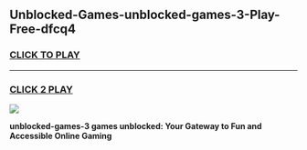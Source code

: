 
## Unblocked-Games-unblocked-games-3-Play-Free-dfcq4
<h3>
<a href="https://clearcache.space/e2bc6b?title=unblocked-games-3&ref=21A">CLICK TO PLAY</a></h3>
<hr>

<h3>
<a href="https://clearcache.space/e2bc6b?title=unblocked-games-3&ref=21A">CLICK 2 PLAY</a>
  
</h3>

<a href="https://clearcache.space/e2bc6b?title=unblocked-games-3&ref=21A"><img src="https://clearcache.store/games.png"></a>


**unblocked-games-3 games unblocked: Your Gateway to Fun and Accessible Online Gaming**
